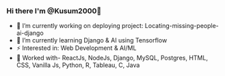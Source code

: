 ### Hi there I'm @Kusum2000👋
- 🔭 I’m currently working on deploying project: Locating-missing-people-ai-django
- 🌱 I’m currently learning Django & AI using Tensorflow
- ⚡ Interested in: Web Development & AI/ML
- 🥇 Worked with- ReactJs, NodeJs, Django, MySQL, Postgres, HTML, CSS, Vanilla Js, Python, R, Tableau, C, Java
